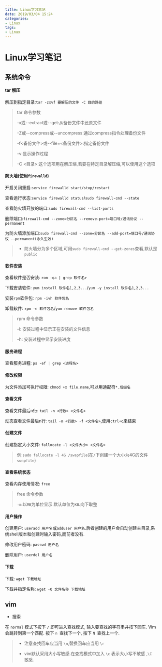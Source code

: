 ```yaml
---
title: Linux学习笔记
date: 2019/03/04 15:24
categories:
- Linux
tags:
- Linux
---
```


# Linux学习笔记

## 系统命令

#### tar 解压

解压到指定目录:`tar -zxvf 要解压的文件 -C 目的路径`

> tar 命令参数
>
> -x或--extract或--get:从备份文件中还原文件
>
> -Z或--compress或--uncompress:通过compress指令处理备份文件
>
> -f<备份文件>或--file=<备份文件>:指定备份文件
>
> -v:显示操作过程
>
> -C <目录>:这个选项用在解压缩,若要在特定目录解压缩,可以使用这个选项

#### 防火墙(使用`firewalld`)

开启关闭重启:`service firewalld start/stop/restart`

查看运行状态:`service firewalld status`/`sudo firewall-cmd --state`

查看防火墙开放的端口:`sudo firewall-cmd --list-ports`

删除端口:`firewall-cmd --zone=分区名 --remove-port=端口号/通讯协议 --permanent`

为防火墙添加端口:`sudo firewall-cmd --zone=分区名 --add-port=端口号/通讯协议 --permanent(永久生效)`

> - 防火墙分为多个区域,可用`sudo firewall-cmd --get-zones`查看,默认是`public`

#### 软件安装

查看软件是否安装: `rom -qa | grep 软件名>`

下载安装软件: `yum install 软件名1,2,3...`/`yum -y install 软件名1,2,3...`

安装`rpm`软件包: `rpm -ivh 软件包名`

卸载软件: `rpm -e 软件包名`/`yum remove 软件包名`

> rpm 命令参数
>
> -i: 安装过程中显示正在安装的文件信息
>
> -h: 安装过程中显示安装进度

#### 服务进程

查看服务进程: `ps -ef | grep <进程名>`

#### 修改权限

为文件添加可执行权限: `chmod +x file.name`,可以用通配符`*.后缀名`

#### 查看文件

查看文件最后n行: `tail -n <行数> <文件名>`

动态查看文件最后n行: `tail -n <行数> -f <文件名>`,使用`ctrl+c`来结束

#### 创建文件

创建指定大小文件: `fallocate -l <文件大小> <文件名>`

> 例:`sudo fallocate -l 4G /swapfile`(在`/`下创建一个大小为4G的文件`swapfile`)

#### 查看系统状态

查看内存使用情况: `free`

> free 命令参数
>
> `-m`:以`MB`为单位显示.默认单位为`KB`.向下取整

#### 用户操作

创建用户: `useradd 用户名`或`adduser 用户名`.后者创建的用户会自动创建主目录,系统shell版本和创建时输入密码,而前者没有.

修改用户密码: `passwd 用户名`

删除用户: `userdel 用户名`

#### 下载

下载: `wget 下载地址`

下载并指定名称: `wget -O 文件名称 下载地址`

## vim

- 搜索

在 `normal` 模式下按下 `/` 即可进入查找模式, 输入要查找的字符串并按下回车. Vim 会跳转到第一个匹配. 按下 `n `查找下一个, 按下 `N `查找上一个.

> - 注意查找回车应当用 `\n`,替换回车应当用 `\r`
>
> - vim默认采用大小写敏感.在查找模式中加入 `\c` 表示大小写不敏感 ,`\C `敏感.